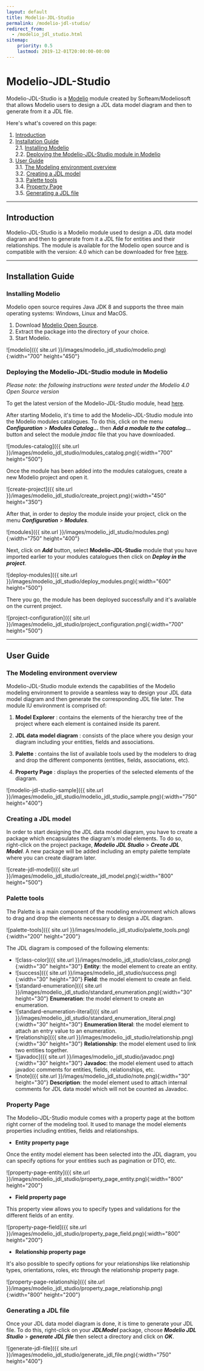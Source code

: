 ```yaml
---
layout: default
title: Modelio-JDL-Studio
permalink: /modelio-jdl-studio/
redirect_from:
  - /modelio_jdl_studio.html
sitemap:
    priority: 0.5
    lastmod: 2019-12-01T20:00:00-00:00
---
```


# <i class="fa fa-desktop"></i> Modelio-JDL-Studio

Modelio-JDL-Studio is a [Modelio](https://www.modelio.org/) module created by Softeam/Modeliosoft that allows Modelio users to design a JDL data model diagram and then to generate from it a JDL file.

Here's what's covered on this page:

1. [Introduction](#introduction)
2. [Installation Guide](#installation)  
    2.1. [Installing Modelio](#installingmodelio)  
    2.2. [Deploying the Modelio-JDL-Studio module in Modelio](#deployment)  
3. [User Guide](#userguide)  
    3.1. [The Modeling environment overview](#modelingenvironment)  
    3.2. [Creating a JDL model](#creatingjdlmodel)  
    3.3. [Palette tools](#palettetools)  
    3.4. [Property Page](#propertypage)  
    3.5. [Generating a JDL file](#generatingjdlfile)

***

## <a name="introduction"></a>Introduction

Modelio-JDL-Studio is a Modelio module used to design a JDL data model diagram and then to generate from it a JDL file for entities and their relationships. The module is available for the Modelio open source and is compatible with the version: 4.0 which can be downloaded for free [here](https://sourceforge.net/projects/modeliouml/files/4.0.0/).

***

## <a name="installation"></a>Installation Guide

### <a name="installingmodelio"></a>Installing Modelio

Modelio open source requires Java JDK 8 and supports the three main operating systems:  Windows, Linux and MacOS.

1. Download [Modelio Open Source](https://www.modelio.org/downloads/download-modelio.html).
2. Extract the package into the directory of your choice.
3. Start Modelio.

![modelio]({{ site.url }}/images/modelio_jdl_studio/modelio.png){:width="700" height="450"}

### <a name="deployment"></a>Deploying the Modelio-JDL-Studio module in Modelio

*Please note: the following instructions were tested under the Modelio 4.0 Open Source version*

To get the latest version of the Modelio-JDL-Studio module, head [here](https://github.com/ambpro/modelio-jdl-studio/releases/download/1.0.00/Modelio_JDL_Studio_1.0.00.jmdac).

After starting Modelio, it's time to add the Modelio-JDL-Studio module into the Modelio modules catalogues. To do this, click on the menu ***Configuration*** > ***Modules Catalog...*** then ***Add a module to the catalog...*** button and select the module *jmdac* file that you have downloaded.

![modules-catalog]({{ site.url }}/images/modelio_jdl_studio/modules_catalog.png){:width="700" height="500"}

Once the module has been added into the modules catalogues, create a new Modelio project and open it.

![create-project]({{ site.url }}/images/modelio_jdl_studio/create_project.png){:width="450" height="350"}

After that, in order to deploy the module inside your project, click on the menu ***Configuration*** > ***Modules***.

![modules]({{ site.url }}/images/modelio_jdl_studio/modules.png){:width="750" height="400"}

Next, click on ***Add*** button, select **Modelio-JDL-Studio** module that you have imported earlier to your modules catalogues then click on ***Deploy in the project***.

![deploy-modules]({{ site.url }}/images/modelio_jdl_studio/deploy_modules.png){:width="600" height="500"}

There you go, the module has been deployed successfully and it's available on the current project.

![project-configuration]({{ site.url }}/images/modelio_jdl_studio/project_configuration.png){:width="700" height="500"}

***

## <a name="userguide"></a>User Guide

### <a name="modelingenvironment"></a>The Modeling environment overview

Modelio-JDL-Studio module extends the capabilities of the Modelio modeling environment to provide a seamless way to design your JDL data model diagram and then generate the corresponding JDL file later. The module IU environment is comprised of:

1. **Model Explorer** : contains the elements of the hierarchy tree of the project where each element is contained inside its parent.

2. **JDL data model diagram** : consists of the place where you design your diagram including your entities, fields and associations.

3. **Palette** : contains the list of available tools used by the modelers to drag and drop the different components (entities, fields, associations, etc).

4. **Property Page** : displays the properties of the selected elements of the diagram.

![modelio-jdl-studio-sample]({{ site.url }}/images/modelio_jdl_studio/modelio_jdl_studio_sample.png){:width="750" height="400"}

### <a name="creatingjdlmodel"></a>Creating a JDL model

In order to start designing the JDL data model diagram, you have to create a package which encapsulates the diagram's model elements. To do so, right-click on the project package, ***Modelio JDL Studio*** > ***Create JDL Model***. A new package will be added including an empty palette template where you can create diagram later.

![create-jdl-model]({{ site.url }}/images/modelio_jdl_studio/create_jdl_model.png){:width="800" height="500"}

### <a name="palettetools"></a>Palette tools

The Palette is a main component of the modeling environment which allows to drag and drop the elements necessary to design a JDL diagram.

![palette-tools]({{ site.url }}/images/modelio_jdl_studio/palette_tools.png){:width="200" height="200"}

The JDL diagram is composed of the following elements:

* ![class-color]({{ site.url }}/images/modelio_jdl_studio/class_color.png){:width="30" height="30"} **Entity**: the model element to create an entity.
* ![success]({{ site.url }}/images/modelio_jdl_studio/success.png){:width="30" height="30"} **Field**: the model element to create an field.
* ![standard-enumeration]({{ site.url }}/images/modelio_jdl_studio/standard_enumeration.png){:width="30" height="30"} **Enumeration**: the model element to create an enumeration.
* ![standard-enumeration-literal]({{ site.url }}/images/modelio_jdl_studio/standard_enumeration_literal.png){:width="30" height="30"} **Enumeration literal**: the model element to attach an  entry value to an enumeration.
* ![relationship]({{ site.url }}/images/modelio_jdl_studio/relationship.png){:width="30" height="30"} **Relationship**: the model element used to link two entities together.
* ![javadoc]({{ site.url }}/images/modelio_jdl_studio/javadoc.png){:width="30" height="30"} **Javadoc**: the model element used to attach javadoc comments for entities, fields, relationships, etc.
* ![note]({{ site.url }}/images/modelio_jdl_studio/note.png){:width="30" height="30"} **Description**: the model element used to attach internal comments for JDL data model which will not be counted as Javadoc.

### <a name="propertypage"></a>Property Page

The Modelio-JDL-Studio module comes with a property page at the bottom right corner of the modeling tool. It used to manage the model elements properties including entities, fields and relationships.

* **Entity property page**

Once the entity model element has been selected into the JDL diagram, you can specify options for your entities such as pagination or DTO, etc.

![property-page-entity]({{ site.url }}/images/modelio_jdl_studio/property_page_entity.png){:width="800" height="200"}

* **Field property page**

This property view allows you to specify types and validations for the different fields of an entity.

![property-page-field]({{ site.url }}/images/modelio_jdl_studio/property_page_field.png){:width="800" height="200"}

* **Relationship property page**

It's also possible to specify options for your relationships like relationship types, orientations, roles, etc through the relationship property page.

![property-page-relationship]({{ site.url }}/images/modelio_jdl_studio/property_page_relationship.png){:width="800" height="200"}

### <a name="generatingjdlfile"></a>Generating a JDL file

Once your JDL data model diagram is done, it is time to generate your JDL file. To do this, right-click on your ***JDLModel*** package, choose ***Modelio JDL Studio*** > ***generate JDL file*** then select a directory and click on ***OK***.

![generate-jdl-file]({{ site.url }}/images/modelio_jdl_studio/generate_jdl_file.png){:width="750" height="400"}